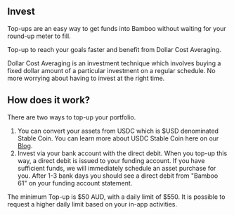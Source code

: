 ## Invest

Top-ups are an easy way to get funds into Bamboo without waiting for your round-up meter to fill.

Top-up to reach your goals faster and benefit from Dollar Cost Averaging.

Dollar Cost Averaging is an investment technique which involves buying a fixed dollar amount of a particular investment on a regular schedule. No more worrying about having to invest at the right time.

## How does it work?

There are two ways to top-up your portfolio.

1. You can convert your assets from USDC which is $USD denominated Stable Coin. You can learn more about USDC Stable Coin here on our [Blog](https://www.getbamboo.io/blog/Understanding-USDC/).
2. Invest via your bank account with the direct debit. When you top-up this way, a direct debit is issued to your funding account. If you have sufficient funds, we will immediately schedule an asset purchase for you. After 1-3 bank days you should see a direct debit from "Bamboo 61" on your funding account statement.

The minimum Top-up is $50 AUD, with a daily limit of $550. It is possible to request a higher daily limit based on your in-app activities. 
